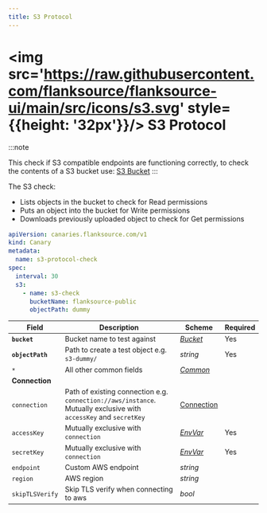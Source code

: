 ```yaml
---
title: S3 Protocol
---
```


# <img src='<https://raw.githubusercontent.com/flanksource/flanksource-ui/main/src/icons/s3.svg>' style={{height: '32px'}}/> S3 Protocol

:::note

This check if S3 compatible endpoints are functioning correctly, to check the contents of
a S3 bucket use: [S3 Bucket](s3-bucket)
:::

The S3 check:

* Lists objects in the bucket to check for Read permissions
* Puts an object into the bucket for Write permissions
* Downloads previously uploaded object to check for Get permissions

```yaml
apiVersion: canaries.flanksource.com/v1
kind: Canary
metadata:
  name: s3-protocol-check
spec:
  interval: 30
  s3:
    - name: s3-check
      bucketName: flanksource-public
      objectPath: dummy
```

| Field | Description | Scheme | Required |
| ----- | ----------- | ------ | -------- |
| **`bucket`** | Bucket name to test against | [*Bucket*](#bucket) | Yes |
| **`objectPath`** | Path to create a test object e.g. `s3-dummy/` | *string* | Yes |
| `*` | All other common fields | [*Common*](common) |  |
| **Connection** |  |  |  |
| `connection` | Path of existing connection e.g. `connection://aws/instance`. Mutually exclusive with `accessKey` and `secretKey` <br/> <Commercial/> | [Connection](../concepts/connections) | |
| `accessKey` | Mutually exclusive with `connection` | [*EnvVar*](../../concepts/authentication/#envvar) | Yes |
| `secretKey` | Mutually exclusive with `connection` | [*EnvVar*](../../concepts/authentication/#envvar) | Yes |
| `endpoint` | Custom AWS endpoint | *string* | |
| `region` | AWS region | *string* | |
| `skipTLSVerify` | Skip TLS verify when connecting to aws | *bool* |  |
